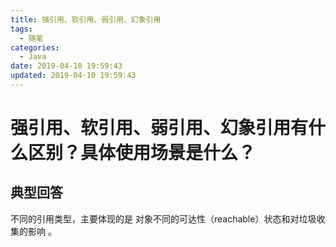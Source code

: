 ```yaml
---
title: 强引用、软引用、弱引用、幻象引用
tags:
  - 随笔
categories:
  - Java
date: 2019-04-10 19:59:43
updated: 2019-04-10 19:59:43
---
```


# 强引用、软引用、弱引用、幻象引用有什么区别？具体使用场景是什么？

## 典型回答

不同的引用类型，主要体现的是 对象不同的可达性（reachable）状态和对垃圾收集的影响 。









































































































